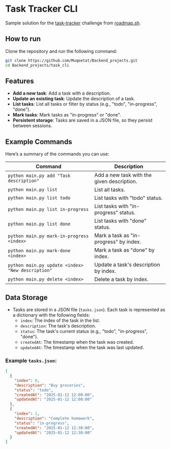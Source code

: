 # Task Tracker CLI
Sample solution for the [task-tracker](https://roadmap.sh/projects/task-tracker) challenge from [roadmap.sh](https://roadmap.sh/). 

## How to run

Clone the repository and run the following command:

```bash
git clone https://github.com/Muqeetat/Backend_projects.git
cd Backend_projects/task_cli
```

## Features

- **Add a new task**: Add a task with a description.
- **Update an existing task**: Update the description of a task.
- **List tasks**: List all tasks or filter by status (e.g., "todo", "in-progress", "done").
- **Mark tasks**: Mark tasks as "in-progress" or "done".
- **Persistent storage**: Tasks are saved in a JSON file, so they persist between sessions.

## Example Commands

Here’s a summary of the commands you can use:

| Command                             | Description                                                  |
|-------------------------------------|--------------------------------------------------------------|
| `python main.py add "Task description"`  | Add a new task with the given description.                   |
| `python main.py list`                | List all tasks.                                              |
| `python main.py list todo`           | List tasks with "todo" status.                               |
| `python main.py list in-progress`    | List tasks with "in-progress" status.                        |
| `python main.py list done`           | List tasks with "done" status.                               |
| `python main.py mark-in-progress <index>` | Mark a task as "in-progress" by index.                        |
| `python main.py mark-done <index>`   | Mark a task as "done" by index.                              |
| `python main.py update <index> "New description"` | Update a task's description by index.                        |
| `python main.py delete <index>` | Delete a task by index.                        |

## Data Storage

- Tasks are stored in a JSON file (`tasks.json`). Each task is represented as a dictionary with the following fields:
  - `index`: The index of the task in the list.
  - `description`: The task's description.
  - `status`: The task's current status (e.g., "todo", "in-progress", "done").
  - `createdAt`: The timestamp when the task was created.
  - `updatedAt`: The timestamp when the task was last updated.

### Example `tasks.json`:
```json
[
  {
    "index": 0,
    "description": "Buy groceries",
    "status": "todo",
    "createdAt": "2025-01-12 12:00:00",
    "updatedAt": "2025-01-12 12:00:00"
  },
  {
    "index": 1,
    "description": "Complete homework",
    "status": "in-progress",
    "createdAt": "2025-01-12 12:30:00",
    "updatedAt": "2025-01-12 12:30:00"
  }
]
```

